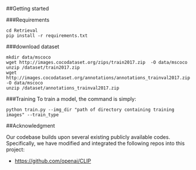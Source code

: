 ##Getting started

###Requirements

```
cd Retrieval
pip install -r requirements.txt
```

###download dataset

```
mkdir data/mscoco
wget http://images.cocodataset.org/zips/train2017.zip  -O data/mscoco
unzip /dataset/train2017.zip
wget http://images.cocodataset.org/annotations/annotations_trainval2017.zip -O data/mscoco
unzip /dataset/annotations_trainval2017.zip
```

###Training
To train a model, the command is simply:

```
python train.py --img_dir "path of directory containing training images" --train_type 
```

##Acknowledgment

Our codebase builds upon several existing publicly available codes. Specifically, we have modified and integrated the following repos into this project:

* https://github.com/openai/CLIP
